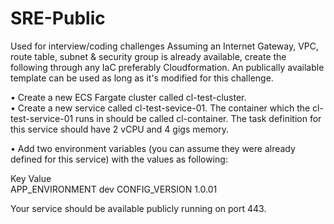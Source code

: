 # SRE-Public
Used for interview/coding challenges
Assuming an Internet Gateway, VPC, route table, subnet & security group is already available, create the following through any IaC preferably Cloudformation.  An
publically available template can be used as long as it's modified for this challenge. 


•	Create a new ECS Fargate cluster called cl-test-cluster.  
•	Create a new service called cl-test-sevice-01.  The container which the cl-test-service-01 runs in should be called cl-container. The task definition for this service should have 2 vCPU and 4 gigs memory.   

•	Add two environment variables (you can assume they were already defined for this service) with the values as following:  

Key            Value        
APP_ENVIRONMENT dev
CONFIG_VERSION 1.0.01

Your service should be available publicly running on port 443. 

